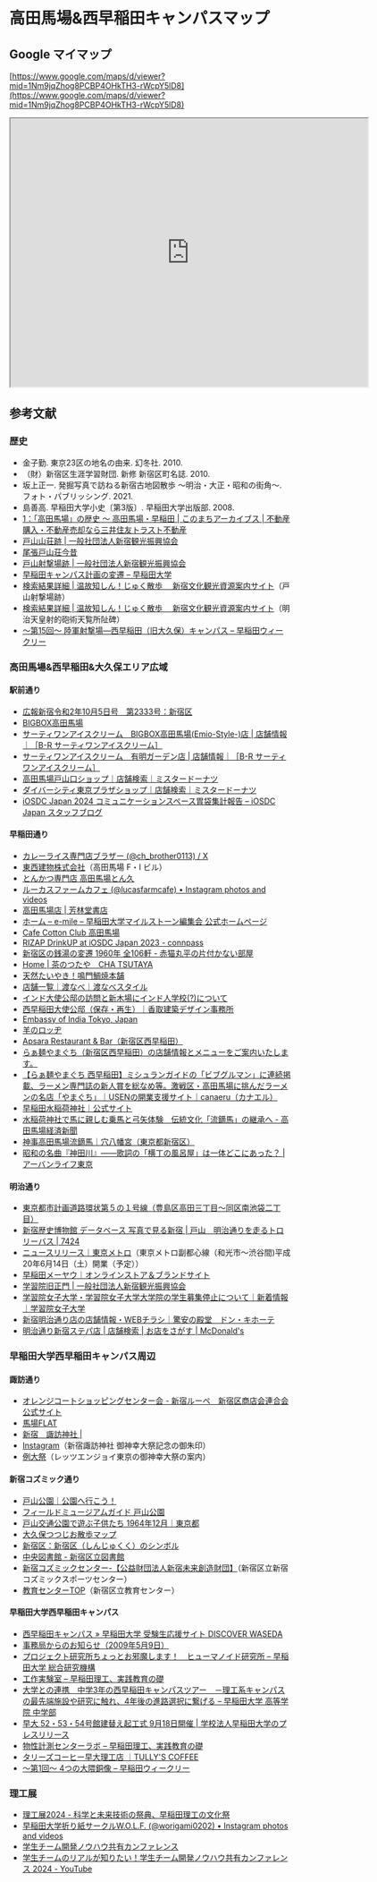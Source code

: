 # 高田馬場&西早稲田キャンパスマップ

## Google マイマップ

[https://www.google.com/maps/d/viewer?mid=1Nm9jqZhog8PCBP4OHkTH3-rWcpY5lD8](https://www.google.com/maps/d/viewer?mid=1Nm9jqZhog8PCBP4OHkTH3-rWcpY5lD8)

<iframe src="https://www.google.com/maps/d/embed?mid=1Nm9jqZhog8PCBP4OHkTH3-rWcpY5lD8&ehbc=2E312F" width="640" height="480"></iframe>

## 参考文献

### 歴史

* 金子勤. 東京23区の地名の由来. 幻冬社. 2010.
* （財）新宿区生涯学習財団. 新修 新宿区町名誌. 2010.
* 坂上正一. 発掘写真で訪ねる新宿古地図散歩 ～明治・大正・昭和の街角～. フォト・パブリッシング. 2021.
* 島善高. 早稲田大学小史〔第3版〕. 早稲田大学出版部. 2008.
* [1：「高田馬場」の歴史 ～ 高田馬場・早稲田 \| このまちアーカイブス \| 不動産購入・不動産売却なら三井住友トラスト不動産](https://smtrc.jp/town-archives/city/takadanobaba/index.html)
* [戸山山荘跡 \| 一般社団法人新宿観光振興協会](https://www.kanko-shinjuku.jp/spot/-/article_334.html)
* [尾張戸山荘今昔](https://www.tokyo-park.or.jp/park/toyama/assets/%E5%B0%BE%E5%BC%B5%E6%88%B8%E5%B1%B1%E8%8D%98%E4%BB%8A%E6%98%94.pdf)
* [戸山射撃場跡 \| 一般社団法人新宿観光振興協会](https://www.kanko-shinjuku.jp/spot/-/article_491.html)
* [早稲田キャンパス計画の変遷  &#8211;  早稲田大学](https://www.waseda.jp/top/news/99281)
* [検索結果詳細 \| 温故知しん！じゅく散歩 　新宿文化観光資源案内サイト](https://bunkakanko-annai.city.shinjuku.lg.jp/shosai3/?id=D022)（戸山射撃場跡）
* [検索結果詳細 \| 温故知しん！じゅく散歩 　新宿文化観光資源案内サイト](https://bunkakanko-annai.city.shinjuku.lg.jp/shosai3/?id=G122)（明治天皇射的砲術天覧所阯碑）
* [〜第15回〜 陸軍射撃場―西早稲田（旧大久保）キャンパス  &#8211;  早稲田ウィークリー](https://www.waseda.jp/inst/weekly/column/2011/12/08/56977/)

### 高田馬場&西早稲田&大久保エリア広域

#### 駅前通り

* [広報新宿令和2年10月5日号　第2333号：新宿区](https://www.city.shinjuku.lg.jp/kohoshinjuku/koho_20201005_index.html)
* [BIGBOX高田馬場](https://www.seibu-shop.jp/baba/)
* [サーティワンアイスクリーム　BIGBOX高田馬場(Emio-Style-)店 \| 店舗情報｜［B-R サーティワンアイスクリーム］](https://store.31ice.co.jp/31ice/spot/detail?code=0000000734)
* [サーティワンアイスクリーム　有明ガーデン店 \| 店舗情報｜［B-R サーティワンアイスクリーム］](https://store.31ice.co.jp/31ice/spot/detail?code=0000001117)
* [高田馬場戸山口ショップ｜店舗検索｜ミスタードーナツ](https://md.mapion.co.jp/b/misterdonut/info/1070/)
* [ダイバーシティ東京プラザショップ｜店舗検索｜ミスタードーナツ](https://md.mapion.co.jp/b/misterdonut/info/2036/)
* [iOSDC Japan 2024 コミュニケーションスペース胃袋集計報告 &#8211; iOSDC Japan スタッフブログ](https://blog.iosdc.jp/2024/09/03/iosdc-japan-2024-food-measuring-result/)

#### 早稲田通り

* [カレーライス専門店ブラザー (@ch_brother0113) / X](https://x.com/ch_brother0113)
* [東西建物株式会社](https://touzai-t.co.jp/building/fi/)（高田馬場 F・I ビル）
* [とんかつ専門店 高田馬場とん久](https://tonkyu.com/)
* [ルーカスファームカフェ (&#064;lucasfarmcafe) • Instagram photos and videos](https://www.instagram.com/lucasfarmcafe/)
* [高田馬場店 \| 芳林堂書店](https://www.horindo.co.jp/takadanobaba/)
* [ホーム – e-mile – 早稲田大学マイルストーン編集会 公式ホームページ](https://e-mile.com/)
* [Cafe Cotton Club 高田馬場](https://www.cafecottonclub.com/)
* [RIZAP  DrinkUP at iOSDC Japan 2023 - connpass](https://rizap.connpass.com/event/293634/)
* [新宿区の銭湯の変遷 1960年 全106軒 - 赤猫丸平の片付かない部屋](https://acanekomaruhei.net/2015/12/27/%E6%96%B0%E5%AE%BF%E5%8C%BA%E3%81%AE%E9%8A%AD%E6%B9%AF%E3%81%AE%E5%A4%89%E9%81%B7%E3%80%801960%E5%B9%B4%E3%80%80%E5%85%A8106%E8%BB%92/)
* [Home \| 茶のつたや　CHA TSUTAYA](https://cha-tsutaya.wixsite.com/chatsutaya)
* [天然たいやき！鳴門鯛焼本舗](https://www.taiyaki.co.jp/)
* [店舗一覧｜渡なべ｜渡なべスタイル](https://www.watanabestyle.com/watanabe.html)
* [インド大使公邸の訪問と新木場にインド人学校(?)について](https://www.mokuzai-tonya.jp/geppou/1910/pdf/1910_05.pdf)
* [西早稲田大使公邸（保存・再生）｜香取建築デザイン事務所](https://www.katori-ada.com/works004.html)
* [Embassy of India Tokyo, Japan](https://www.indembassy-tokyo.gov.in/)
* [羊のロッヂ](https://hitsujinolodge.com/)
* [Apsara Restaurant &amp; Bar（新宿区西早稲田）](https://apsararestaurant-tokyo.com/)
* [らぁ麺やまぐち（新宿区西早稲田）の店舗情報とメニューをご案内いたします。](http://www.ramen-yamaguchi.com/original.html)
* [【らぁ麺やまぐち 西早稲田】ミシュランガイドの「ビブグルマン」に連続掲載、ラーメン専門誌の新人賞を総なめ等。激戦区・高田馬場に挑んだラーメンの名店「やまぐち」｜USENの開業支援サイト｜canaeru（カナエル）](https://canaeru.usen.com/interview/funds/p109/)
* [早稲田水稲荷神社｜公式サイト](https://mizuinari.net/)
* [水稲荷神社で馬に親しむ乗馬と弓矢体験　伝統文化「流鏑馬」の継承へ - 高田馬場経済新聞](https://takadanobaba.keizai.biz/headline/1289/)
* [神事高田馬場流鏑馬｜穴八幡宮（東京都新宿区）](https://www.anahachimanguu.jp/yabusame/)
* [昭和の名曲『神田川』――歌詞の「横丁の風呂屋」は一体どこにあった？ \| アーバンライフ東京](https://urbanlife.tokyo/post/52350/)

#### 明治通り

* [東京都市計画道路環状第５の１号線（豊島区高田三丁目～同区南池袋二丁目）](https://www.kensetsu.metro.tokyo.lg.jp/documents/d/kensetsu/000049616)
* [新宿歴史博物館 データベース 写真で見る新宿 \| 戸山　明治通りを走るトロリーバス \| 7424](https://www.regasu-shinjuku.or.jp/photodb/det.html?data_id=7424)
* [ニュースリリース｜東京メトロ](https://www.tokyometro.jp/news/2008/2008-04.html)（東京メトロ副都心線（和光市～渋谷間)平成20年6月14日（土）開業（予定））
* [早稲田メーヤウ｜オンラインストア＆ブランドサイト](https://maeyao.jp/)
* [学習院旧正門 \| 一般社団法人新宿観光振興協会](https://www.kanko-shinjuku.jp/spot/-/article_336.html)
* [学習院女子大学・学習院女子大学大学院の学生募集停止について｜新着情報｜学習院女子大学](https://www.gwc.gakushuin.ac.jp/news/2024/05/post_495.html)
* [新宿明治通り店の店舗情報・WEBチラシ｜驚安の殿堂　ドン・キホーテ](https://www.donki.com/store/shop_detail.php?shop_id=378)
* [明治通り新宿ステパ店 \| 店舗検索 \| お店をさがす \| McDonald&#39;s](https://map.mcdonalds.co.jp/map/13763)

### 早稲田大学西早稲田キャンパス周辺

#### 諏訪通り

* [オレンジコートショッピングセンター会 - 新宿ルーペ　新宿区商店会連合会 公式サイト](https://shinjuku-loupe.info/p/member/66)
* [馬場FLAT](https://baba.fullattable.com/)
* [新宿　諏訪神社 \| ](https://koinomorisuwajinjya.com/)
* [Instagram](https://www.instagram.com/p/DLh6s_hT1jO/?igsh=MzRlODBiNWFlZA==)（新宿諏訪神社 御神幸大祭記念の御朱印）
* [例大祭](https://www.enjoytokyo.jp/event/648266/)（レッツエンジョイ東京の御神幸大祭の案内）

#### 新宿コズミック通り

* [戸山公園｜公園へ行こう！](https://www.tokyo-park.or.jp/park/toyama/index.html)
* [フィールドミュージアムガイド 戸山公園](https://www.tokyo-park.or.jp/park/toyama/assets/toyama-field-museum-guide.pdf)
* [戸山交通公園で遊ぶ子供たち  1964年12月｜東京都](https://www.koho.metro.tokyo.lg.jp/photo/tokyoarchive/0907447.html)
* [大久保つつじお散歩マップ](https://www.city.shinjuku.lg.jp/content/000329560.pdf)
* [新宿区：新宿区（しんじゅくく）のシンボル](https://www.city.shinjuku.lg.jp/kids/about_0001.html)
* [中央図書館 - 新宿区立図書館](https://www.library.shinjuku.tokyo.jp/facility/chuo/index.html)
* [新宿コズミックセンター-【公益財団法人新宿未来創造財団】](https://www.regasu-shinjuku.or.jp/?p=89688)（新宿区立新宿コズミックスポーツセンター）
* [教育センターTOP](https://www.shinjuku.ed.jp/~center-a/index.html)（新宿区立教育センター）

#### 早稲田大学西早稲田キャンパス

* [西早稲田キャンパス &#187; 早稲田大学 受験生応援サイト DISCOVER WASEDA](https://discover.w.waseda.jp/campus/nishiwaseda/)
* [事務局からのお知らせ（2009年5月9日）](https://www.zaikoukai.sci.waseda.ac.jp/osirase090509.html)
* [プロジェクト研究所ちょっとお邪魔します！　ヒューマノイド研究所  &#8211;  早稲田大学 総合研究機構](https://www.waseda.jp/inst/cro/news/2025/05/29/19546/)
* [工作実験室 &#8211; 早稲田理工、実践教育の礎](https://tmd.sci.waseda.ac.jp/tatsujin/mm-lab/manufacturing/)
* [大学との連携　中学3年の西早稲田キャンパスツアー　－理工系キャンパスの最先端施設や研究に触れ、4年後の進路選択に繋げる  &#8211;  早稲田大学 高等学院 中学部](https://www.waseda.jp/school/jhs/news/2018/10/23/1353/)
* [早大 52・53・54号館建替え起工式 9月18日開催 \| 学校法人早稲田大学のプレスリリース](https://prtimes.jp/main/html/rd/p/000000019.000065365.html)
* [物性計測センターラボ &#8211; 早稲田理工、実践教育の礎](https://tmd.sci.waseda.ac.jp/tatsujin/research-facilities/materials-characterization/)
* [タリーズコーヒー早大理工店 ｜TULLY&#039;S COFFEE](https://shop.tullys.co.jp/detail/1000534)
* [〜第1回〜 4つの大隈銅像  &#8211;  早稲田ウィークリー](https://www.waseda.jp/inst/weekly/column/2011/06/02/56864/)


### 理工展

* [理工展2024 - 科学と未来技術の祭典、早稲田理工の文化祭](https://www.rikoten.com/)
* [早稲田大学折り紙サークルW.O.L.F. (&#064;worigami0202) • Instagram photos and videos](https://www.instagram.com/worigami0202/)
* [学生チーム開発ノウハウ共有カンファレンス](https://student-team-conf.com/)
* [学生チームのリアルが知りたい！学生チーム開発ノウハウ共有カンファレンス 2024 - YouTube](https://www.youtube.com/live/qiK4hTYzykM)